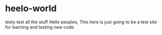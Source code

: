 # heelo-world
testy test all the stuff
Hello peoples,
This here is just going to be a test site for learning and testing new code.
